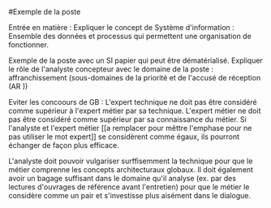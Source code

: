 #Exemple de la poste

Entrée en matière : 
Expliquer le concept de Système d'information : 
Ensemble des données et processus qui permettent une organisation de fonctionner.

Exemple de la poste avec un SI papier qui peut être dématérialisé.
Expliquer le rôle de l'analyste concepteur avec le domaine de la poste : affranchissement (sous-domaines de la priorité et de l'accusé de réception (AR ))

Eviter les concoours de GB : L'expert technique ne doit pas être considéré comme supérieur à l'expert métier par sa technique. L'expert métier ne doit pas être considéré comme supérieur par sa connaissance du métier. 
Si l'analyste et l'expert métier [[a remplacer pour mêttre l'emphase pour ne pas utiliser le mot expert]] se considèrent comme égaux, ils pourront échanger de façon plus efficace.

L'analyste doit pouvoir vulgariser surffisemment la technique pour que le métier comprenne les concepts architecturaux globaux.
Il doit également avoir un bagage suffisant dans le domaine qu'il analyse (ex. par des lectures d'ouvrages de référence avant l'entretien) pour que le métier le considère comme un pair et s'investisse plus aisément dans le dialogue.

